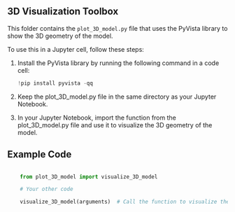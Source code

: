 ## 3D Visualization Toolbox

This folder contains the `plot_3D_model.py` file that uses the PyVista library to show the 3D geometry of the model.

To use this in a Jupyter cell, follow these steps:

1. Install the PyVista library by running the following command in a code cell:
   ```python
   !pip install pyvista -qq
   ```
2. Keep the plot_3D_model.py file in the same directory as your Jupyter Notebook.

3. In your Jupyter Notebook, import the function from the plot_3D_model.py file and use it to visualize the 3D geometry of the      model.

## Example Code 

```python

    from plot_3D_model import visualize_3D_model

    # Your other code

    visualize_3D_model(arguments)  # Call the function to visualize the 3D model


```
